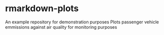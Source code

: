 # rmarkdown-plots
An example repository for demonstration purposes 
Plots passenger vehicle emmissions against air quality for monitoring purposes
